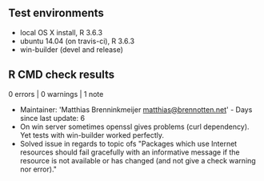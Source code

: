## Test environments
* local OS X install, R 3.6.3
* ubuntu 14.04 (on travis-ci), R 3.6.3
* win-builder (devel and release)

## R CMD check results

0 errors | 0 warnings | 1 note

* Maintainer: 'Matthias Brenninkmeijer <matthias@brennotten.net>' - Days since last update: 6
* On win server sometimes openssl gives problems (curl dependency). Yet tests with win-builder worked perfectly.
* Solved issue in regards to topic ofs "Packages which use Internet resources should fail gracefully with an informative message if the resource is not available or has changed (and not give a check warning nor error)."

